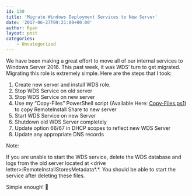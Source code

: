 ```yaml
---
id: 130
title: 'Migrate Windows Deployment Services to New Server'
date: '2017-06-27T09:21:00+00:00'
author: Ryan
layout: post
categories:
    - Uncategorized
---
```


We have been making a great effort to move all of our internal services to Windows Server 2016. This past week, it was WDS’ turn to get migrated. Migrating this role is extremely simple. Here are the steps that I took:

1. Create new server and install WDS role.
2. Stop WDS Service on old server
3. Stop WDS Service on new server
4. Use my “Copy-Files” PowerShell script (Available Here: [Copy-Files.ps1](https://gallery.technet.microsoft.com/scriptcenter/Copy-Files-17cba2ae)) to copy RemoteInstall Share to new server
5. Start WDS Service on new Server
6. Shutdown old WDS Server completely
7. Update option 66/67 in DHCP scopes to reflect new WDS Server
8. Update any appropriate DNS records

Note:

If you are unable to start the WDS service, delete the WDS database and logs from the old server located at &lt;drive letter&gt;:RemoteInstallStoresMetadata\*.\*. You should be able to start the service after deleting these files.

Simple enough! 🙂